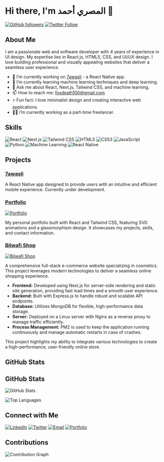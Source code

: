 # Hi there, I'm المصري أحمد 👋

[![GitHub followers](https://img.shields.io/github/followers/0asaca0rum0?label=Follow&style=social)](https://github.com/0asaca0rum0)
[![Twitter Follow](https://img.shields.io/twitter/follow/KARASUMA_RENYA1?style=social)](https://x.com/KARASUMA_RENYA1)

## About Me

I am a passionate web and software developer with 4 years of experience in UI design. My expertise lies in React.js, HTML5, CSS, and UI/UX design. I love building professional and visually appealing websites that deliver a seamless user experience.

- 🔭 I’m currently working on [7awasli](https://github.com/0asaca0rum0/7awasli) - a React Native app.
- 🌱 I’m currently learning machine learning techniques and deep learning.
- 💬 Ask me about React, Next.js, Tailwind CSS, and machine learning.
- 📫 How to reach me: [foxdeath100@gmail.com](mailto:foxdeath100@gmail.com)
- ⚡ Fun fact: I love minimalist design and creating interactive web applications.
- 👨‍💻 I’m currently working as a part-time freelancer.

## Skills

![React](https://img.shields.io/badge/-React-61DAFB?style=for-the-badge&logo=react&logoColor=white)
![Next.js](https://img.shields.io/badge/-Next.js-000000?style=for-the-badge&logo=next-dot-js&logoColor=white)
![Tailwind CSS](https://img.shields.io/badge/-Tailwind%20CSS-38B2AC?style=for-the-badge&logo=tailwind-css&logoColor=white)
![HTML5](https://img.shields.io/badge/-HTML5-E34F26?style=for-the-badge&logo=html5&logoColor=white)
![CSS3](https://img.shields.io/badge/-CSS3-1572B6?style=for-the-badge&logo=css3&logoColor=white)
![JavaScript](https://img.shields.io/badge/-JavaScript-F7DF1E?style=for-the-badge&logo=javascript&logoColor=black)
![Python](https://img.shields.io/badge/-Python-3776AB?style=for-the-badge&logo=python&logoColor=white)
![Machine Learning](https://img.shields.io/badge/-Machine%20Learning-FF6F00?style=for-the-badge&logo=machine-learning&logoColor=white)
![React Native](https://img.shields.io/badge/-React%20Native-61DAFB?style=for-the-badge&logo=react&logoColor=white)

## Projects

### [7awasli](https://github.com/0asaca0rum0/7awasli)
A React Native app designed to provide users with an intuitive and efficient mobile experience. Currently under development.

### [Portfolio](https://github.com/0asaca0rum0/portfolio)
[![Portfolio](https://img.shields.io/badge/Portfolio-Visit%20Now-blue?style=for-the-badge&logo=appveyor)](https://elmasri.pages.dev)

My personal portfolio built with React and Tailwind CSS, featuring SVG animations and a glassmorphism design. It showcases my projects, skills, and contact information.

### [Bilwafi Shop](https://bilwafi.shop)
[![Bilwafi Shop](https://img.shields.io/badge/Bilwafi%20Shop-Visit%20Now-green?style=for-the-badge&logo=appveyor)](https://bilwafi.shop)

A comprehensive full-stack e-commerce website specializing in cosmetics. This project leverages modern technologies to deliver a seamless online shopping experience.

- **Frontend:** Developed using Next.js for server-side rendering and static site generation, providing fast load times and a smooth user experience.
- **Backend:** Built with Express.js to handle robust and scalable API endpoints.
- **Database:** Utilizes MongoDB for flexible, high-performance data storage.
- **Server:** Deployed on a Linux server with Nginx as a reverse proxy to manage traffic efficiently.
- **Process Management:** PM2 is used to keep the application running continuously and manage automatic restarts in case of crashes.

This project highlights my ability to integrate various technologies to create a high-performance, user-friendly online store.

## GitHub Stats

## GitHub Stats

![GitHub Stats](https://github-readme-stats.vercel.app/api?username=0asaca0rum0&show_icons=true&theme=radical&count_private=true)

![Top Languages](https://github-readme-stats.vercel.app/api/top-langs/?username=0asaca0rum0&layout=compact&theme=radical)


## Connect with Me

[![LinkedIn](https://img.shields.io/badge/-LinkedIn-0077B5?style=for-the-badge&logo=linkedin&logoColor=white)]([https://linkedin.com/in/your-linkedin](https://www.linkedin.com/in/ahmed-elmasri-149aa626b/))
[![Twitter](https://img.shields.io/badge/-Twitter-1DA1F2?style=for-the-badge&logo=twitter&logoColor=white)](https://x.com/KARASUMA_RENYA1)
[![Email](https://img.shields.io/badge/-Email-D14836?style=for-the-badge&logo=gmail&logoColor=white)](mailto:foxdeath100@gmail.com)
[![Portfolio](https://img.shields.io/badge/Portfolio-Visit%20Now-blue?style=for-the-badge&logo=appveyor)](https://elmasri.pages.dev/)

## Contributions

![Contribution Graph](https://github-readme-stats.vercel.app/api?username=0asaca0rum0&show_icons=true&theme=radical&count_private=true)
